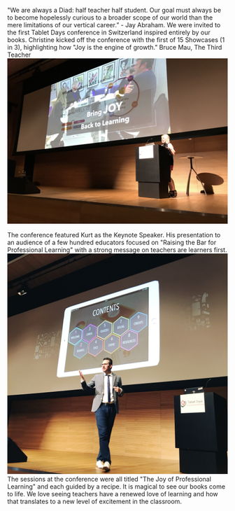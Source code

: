 "We are always a Diad: half teacher half student. Our goal must always be to become hopelessly curious to a broader scope of our world than the mere limitations of our vertical career.” - Jay Abraham.
We were invited to the first Tablet Days conference in Switzerland inspired entirely by our books. 
Christine kicked off the conference with the first of 15 Showcases (1 in 3), highlighting how "Joy is the engine of growth." Bruce Mau, The Third Teacher
    </div>
<img src="img/Christine2 1in3.JPG" alt="Christine Klynen">
        </div>
        
The conference featured Kurt as the Keynote Speaker. His presentation to an audience of a few hundred educators focused on "Raising the Bar for Professional Learning" with a strong message on teachers are learners first.
    </div>
<img src="img/KurtKlynenTD1.JPG" alt="Kurt Klynen">
    </div>
The sessions at the conference were all titled "The Joy of Professional Learning" and each guided by a recipe.
It is magical to see our books come to life. We love seeing teachers have a renewed love of learning and how that translates to a new level of excitement in the classroom. 
